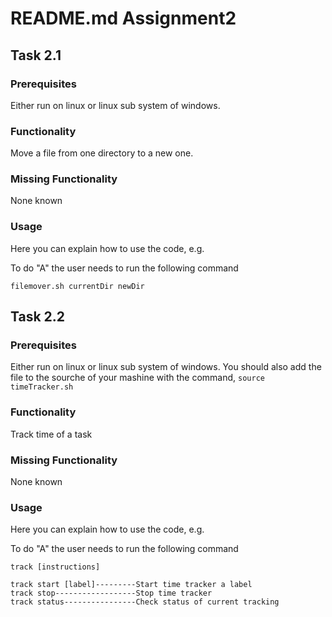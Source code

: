 # README.md Assignment2

## Task 2.1

### Prerequisites

Either run on linux or linux sub system of windows.

### Functionality

Move a file from one directory to a new one.


### Missing Functionality

None known

### Usage

Here you can explain how to use the code, e.g.


To do "A" the user needs to run the following command

```
filemover.sh currentDir newDir
```

## Task 2.2

### Prerequisites

Either run on linux or linux sub system of windows.
You should also add the file to the sourche of your mashine with the command, `source timeTracker.sh`

### Functionality

Track time of a task


### Missing Functionality

None known

### Usage

Here you can explain how to use the code, e.g.


To do "A" the user needs to run the following command

```
track [instructions]
```
```
track start [label]---------Start time tracker a label
track stop------------------Stop time tracker
track status----------------Check status of current tracking
```
